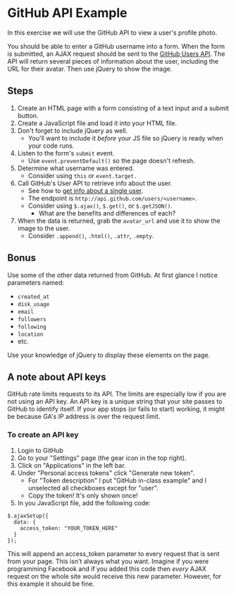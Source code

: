 GitHub API Example
==================

In this exercise we will use the GitHub API to view a user's profile
photo.

You should be able to enter a GitHub username into a form. When the
form is submitted, an AJAX request should be sent to the
[GitHub Users API](https://developer.github.com/v3/users/). The API
will return several pieces of information about the user, including
the URL for their avatar. Then use jQuery to show the image.

Steps
-----

1. Create an HTML page with a form consisting of a text input and a
submit button.
2. Create a JavaScript file and load it into your HTML file.
3. Don't forget to include jQuery as well.
    * You'll want to include it _before_ your JS file so jQuery is
      ready when your code runs.
4. Listen to the form's `submit` event.
    * Use `event.preventDefault()` so the page doesn't refresh.
5. Determine what username was entered.
    * Consider using `this` or `event.target.`
6. Call GitHub's User API to retrieve info about the user.
    * See how to [get info about a single user](https://developer.github.com/v3/users/#get-a-single-user).
    * The endpoint is `http://api.github.com/users/<username>`.
    * Consider using `$.ajax()`, `$.get()`, or `$.getJSON()`.
        * What are the benefits and differences of each?
7. When the data is returned, grab the `avatar_url` and use it to show
the image to the user.
    * Consider `.append()`, `.html()`, `.attr`, `.empty`.

Bonus
-----

Use some of the other data returned from GitHub. At first glance I
notice parameters named:

- `created_at`
- `disk_usage`
- `email`
- `followers`
- `following`
- `location`
- etc.

Use your knowledge of jQuery to display these elements on the page.

A note about API keys
---------------------

GitHub rate limits requests to its API. The limits are especially low
if you are not using an API key. An API key is a unique string that
your site passes to GitHub to identify itself. If your app stops (or
fails to start) working, it might be because GA's IP address is over
the request limit.

### To create an API key

1. Login to GitHub
2. Go to your "Settings" page (the gear icon in the top right).
3. Click on "Applications" in the left bar.
4. Under "Personal access tokens" click "Generate new token".
    * For "Token description" I put "GitHub in-class example" and I
      unselected all checkboxes except for "user".
    * Copy the token! It's only shown once!
5. In you JavaScript file, add the following code:

```
$.ajaxSetup({
  data: {
    access_token: "YOUR_TOKEN_HERE"
  }
});

```

This will append an access\_token parameter to every request that is
sent from your page. This isn't always what you want. Imagine if you
were programming Facebook and if you added this code then _every_ AJAX
request on the whole site would receive this new parameter. However,
for this example it should be fine.
